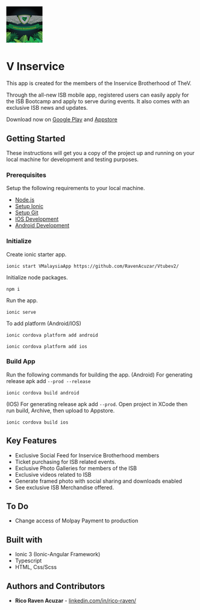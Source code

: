# ![App Icon](https://github.com/RavenAcuzar/InService-Brotherhood-App/blob/master/resources/android/icon/drawable-xhdpi-icon.png) 
# V Inservice

This app is created for the members of the Inservice Brotherhood of TheV.

Through the all-new ISB mobile app, registered users can easily apply for the ISB Bootcamp and apply to serve during events. It also comes with an exclusive ISB news and updates.

Download now on [Google Play](https://play.google.com/store/apps/details?id=net.thev.isb189315) and [Appstore](https://apps.apple.com/ph/app/v-inservice/id1405341172)

## Getting Started

These instructions will get you a copy of the project up and running on your local machine for development and testing purposes.

### Prerequisites

Setup the following requirements to your local machine.

- [Node.js](https://nodejs.org/en/)
- [Setup Ionic](https://ionicframework.com/docs/intro/cli)
- [Setup Git](https://docs.github.com/en/get-started/quickstart/set-up-git)
- [IOS Development](https://ionicframework.com/docs/developing/ios)
- [Android Development](https://ionicframework.com/docs/developing/android)

### Initialize

Create ionic starter app.
```
ionic start VMalaysiaApp https://github.com/RavenAcuzar/Vtubev2/
```
Initialize node packages.
```
npm i
```
Run the app.
```
ionic serve
```
To add platform (Android/IOS)
```
ionic cordova platform add android
```
```
ionic cordova platform add ios
```

### Build App

Run the following commands for building the app.
(Android) For generating release apk add `--prod --release`
```
ionic cordova build android
```
(IOS) For generating release apk add `--prod`. Open project in XCode then run build, Archive, then upload to Appstore.
```
ionic cordova build ios
```

## Key Features
- Exclusive Social Feed for Inservice Brotherhood members
- Ticket purchasing for ISB related events.
- Exclusive Photo Galleries for members of the ISB
- Exclusive videos related to ISB
- Generate framed photo with social sharing and downloads enabled
- See exclusive ISB Merchandise offered.

## To Do
- Change access of Molpay Payment to production

## Built with

* Ionic 3 (Ionic-Angular Framework)
* Typescript
* HTML, Css/Scss

## Authors and Contributors

* **Rico Raven Acuzar** - [linkedin.com/in/rico-raven/](https://www.linkedin.com/in/rico-raven/)
